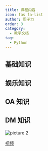 ```yaml
---
title: 课程内容
icon: fas fa-list
author: 周子力
order: 3
category:
  - 教学文档
tag:
  - Python
---
```


## 基础知识

## 娱乐知识

## OA 知识

## DM 知识
![picture 2](https://oss.docs.z-xin.net/752471900578367c2b6fe1fb066a47ae8352af7a1a69dd06585ea508e015d75a.png)  

[视频](https://www.bilibili.com/video/BV12H4y1a7Qd?t=61.2)